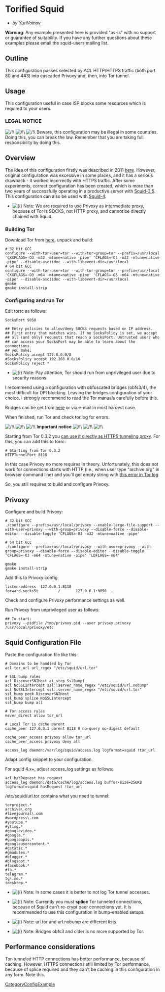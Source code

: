 # Torified Squid

  - *by
    [YuriVoinov](https://wiki.squid-cache.org/ConfigExamples/Strange/TorifiedSquid/YuriVoinov#)*

**Warning**: Any example presented here is provided "as-is" with no
support or guarantee of suitability. If you have any further questions
about these examples please email the squid-users mailing list.

## Outline

This configuration passes selected by ACL HTTP/HTTPS traffic (both port
80 and 443) into cascaded Privoxy and, then, into Tor tunnel.

## Usage

This configuration useful in case ISP blocks some resources which is
required to your users.

### LEGAL NOTICE

![/\!\\](https://wiki.squid-cache.org/wiki/squidtheme/img/alert.png)
![/\!\\](https://wiki.squid-cache.org/wiki/squidtheme/img/alert.png)
![/\!\\](https://wiki.squid-cache.org/wiki/squidtheme/img/alert.png)
Beware, this configuration may be illegal in some countries. Doing this,
you can break the law. Remember that you are taking full responsibility
by doing this.

## Overview

The idea of this configuration firstly was described in 2011
[here](https://habrahabr.ru/sandbox/38914/). However, original
configuration was excessive in some places, and it has a serious
drawback - it worked incorrectly with HTTPS traffic. After some
experiments, correct configuration has been created, which is more than
two years of successfully operating in a productive server with
[Squid-3.5](https://wiki.squid-cache.org/ConfigExamples/Strange/TorifiedSquid/Squid-3.5#).
This configuration can also be used with
[Squid-4](https://wiki.squid-cache.org/ConfigExamples/Strange/TorifiedSquid/Squid-4#).

  - ![{i}](https://wiki.squid-cache.org/wiki/squidtheme/img/icon-info.png)
    Note: We are required to use Privoxy as intermediate proxy, because
    of Tor is SOCKS, not HTTP proxy, and cannot be directly chained with
    Squid.

### Building Tor

Download Tor from [here](https://torproject.org), unpack and build:

    # 32 bit GCC
    configure --with-tor-user=tor --with-tor-group=tor --prefix=/usr/local 'CXXFLAGS=-O3 -m32 -mtune=native -pipe' 'CFLAGS=-O3 -m32 -mtune=native -pipe' --disable-asciidoc --with-libevent-dir=/usr/local
    # 64 bit GCC
    configure --with-tor-user=tor --with-tor-group=tor --prefix=/usr/local 'CXXFLAGS=-O3 -m64 -mtune=native -pipe' 'CFLAGS=-O3 -m64 -mtune=native -pipe' --disable-asciidoc --with-libevent-dir=/usr/local
    gmake
    gmake install-strip

### Configuring and run Tor

Edit torrc as follows:

    SocksPort 9050
    
    ## Entry policies to allow/deny SOCKS requests based on IP address.
    ## First entry that matches wins. If no SocksPolicy is set, we accept
    ## all (and only) requests that reach a SocksPort. Untrusted users who
    ## can access your SocksPort may be able to learn about the connections
    ## you make.
    SocksPolicy accept 127.0.0.0/8
    #SocksPolicy accept 192.168.0.0/16
    SocksPolicy reject *

  - ![{i}](https://wiki.squid-cache.org/wiki/squidtheme/img/icon-info.png)
    Note: Pay attention, Tor should run from unprivileged user due to
    security reasons.

I recommend using a configuration with obfuscated bridges (obfs3/4), the
most difficult for DPI blocking. Leaving the bridges configuration of
your choice. I strongly recommend to read the Tor manuals carefully
before this.

Bridges can be get from [here](https://bridges.torproject.org) or via
e-mail in most hardest case.

When finished, run Tor and check tor.log for errors.

![/\!\\](https://wiki.squid-cache.org/wiki/squidtheme/img/alert.png)
![/\!\\](https://wiki.squid-cache.org/wiki/squidtheme/img/alert.png)
![/\!\\](https://wiki.squid-cache.org/wiki/squidtheme/img/alert.png)
**Important notice**
![/\!\\](https://wiki.squid-cache.org/wiki/squidtheme/img/alert.png)
![/\!\\](https://wiki.squid-cache.org/wiki/squidtheme/img/alert.png)
![/\!\\](https://wiki.squid-cache.org/wiki/squidtheme/img/alert.png)

Starting from Tor 0.3.2 you [can use it directly as HTTPS tunneling
proxy](https://twitter.com/torproject/status/912708766084292608). For
this, you can add this to torrc:

    # Starting from Tor 0.3.2
    HTTPTunnelPort 8118

In this case Privoxy no more requires in theory. Unfortunately, this
does not work for connections starts with HTTP (i.e., when user type
"archive.org" in browser command line) and you'll get empty string with
[this error in Tor
log](https://tor.stackexchange.com/questions/16095/405-method-connection-mark-unattached-ap).

So, you still requires to build and configure Privoxy.

## Privoxy

Configure and build Privoxy:

    # 32 bit GCC
    ./configure --prefix=/usr/local/privoxy --enable-large-file-support --with-user=privoxy --with-group=privoxy --disable-force --disable-editor --disable-toggle 'CFLAGS=-O3 -m32 -mtune=native -pipe'
    
    # 64 bit GCC
    ./configure --prefix=/usr/local/privoxy --with-user=privoxy --with-group=privoxy --disable-force --disable-editor --disable-toggle 'CFLAGS=-O3 -m64 -mtune=native -pipe' 'LDFLAGS=-m64'
    
    gmake
    gmake install-strip

Add this to Privoxy config:

    listen-address  127.0.0.1:8118
    forward-socks5t         /       127.0.0.1:9050  .

Check and configure Privoxy performance settings as well.

Run Privoxy from unprivileged user as follows:

    ## To start:
    privoxy --pidfile /tmp/privoxy.pid --user privoxy.privoxy /usr/local/privoxy/etc

## Squid Configuration File

Paste the configuration file like this:

    # Domains to be handled by Tor
    acl tor_url url_regex "/etc/squid/url.tor"
    
    # SSL bump rules
    acl DiscoverSNIHost at_step SslBump1
    acl NoSSLIntercept ssl::server_name_regex "/etc/squid/url.nobump"
    acl NoSSLIntercept ssl::server_name_regex "/etc/squid/url.tor"
    ssl_bump peek DiscoverSNIHost
    ssl_bump splice NoSSLIntercept
    ssl_bump bump all
    
    # Tor access rules
    never_direct allow tor_url
    
    # Local Tor is cache parent
    cache_peer 127.0.0.1 parent 8118 0 no-query no-digest default
    
    cache_peer_access privoxy allow tor_url
    cache_peer_access privoxy deny all
    
    access_log daemon:/var/log/squid/access.log logformat=squid !tor_url

Adapt config snippet to your configuration.

For squid 4.x+, adjust access\_log settings as follows:

    acl hasRequest has request
    access_log daemon:/data/cache/log/access.log buffer-size=256KB logformat=squid hasRequest !tor_url

/etc/squid/url.tor contains what you need to tunnel:

    torproject.*
    archive\.org
    #livejournal\.com
    #wordpress\.com
    #youtube.*
    #ytimg.*
    #googlevideo.*
    #google.*
    #googleapis.*
    #googleusercontent.*
    #gstatic.*
    #gmodules.*
    #blogger.*
    #blogspot.*
    #facebook.*
    #fb.*
    telegram.*
    tg\.me.*
    tdesktop.*

  - ![{i}](https://wiki.squid-cache.org/wiki/squidtheme/img/icon-info.png)
    Note: In some cases it is better to not log Tor tunnel accesses.

  - ![{i}](https://wiki.squid-cache.org/wiki/squidtheme/img/icon-info.png)
    Note: Currently you must **splice** Tor tunneled connections,
    because of Squid can't re-crypt peer connections yet. It is
    recommended to use this configuration in bump-enabled setups.

  - ![{i}](https://wiki.squid-cache.org/wiki/squidtheme/img/icon-info.png)
    Note: url.tor and url.nobump are different lists.

  - ![{i}](https://wiki.squid-cache.org/wiki/squidtheme/img/icon-info.png)
    Note: Bridges obfs3 and older is no more supported by Tor.

## Performance considerations

Tor-tunneled HTTP connections has better performance, because of
caching. However, HTTPS connections still limited by Tor performance,
because of splice required and they can't be caching in this
configuration in any form. Note this.

[CategoryConfigExample](https://wiki.squid-cache.org/ConfigExamples/Strange/TorifiedSquid/CategoryConfigExample#)
